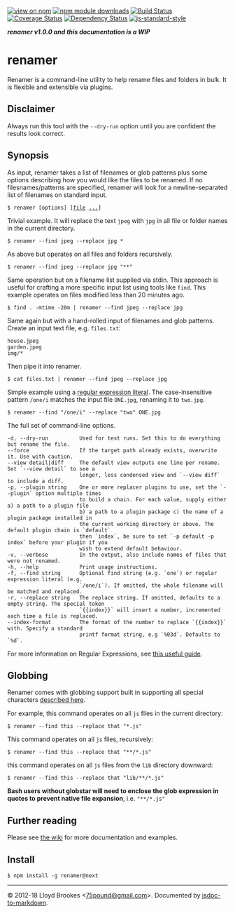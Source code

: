 [![view on npm](http://img.shields.io/npm/v/renamer/next.svg)](https://www.npmjs.org/package/renamer)
[![npm module downloads](http://img.shields.io/npm/dt/renamer.svg)](https://www.npmjs.org/package/renamer)
[![Build Status](https://travis-ci.org/75lb/renamer.svg?branch=next)](https://travis-ci.org/75lb/renamer?branch=next)
[![Coverage Status](https://coveralls.io/repos/github/75lb/renamer/badge.svg?branch=next)](https://coveralls.io/github/75lb/renamer?branch=next)
[![Dependency Status](https://david-dm.org/75lb/renamer.svg)](https://david-dm.org/75lb/renamer)
[![js-standard-style](https://img.shields.io/badge/code%20style-standard-brightgreen.svg)](https://github.com/feross/standard)

***renamer v1.0.0 and this documentation is a WIP***

# renamer
Renamer is a command-line utility to help rename files and folders in bulk. It is flexible and extensible via plugins.

## Disclaimer

Always run this tool with the `--dry-run` option until you are confident the results look correct.

## Synopsis

As input, renamer takes a list of filenames or glob patterns plus some options describing how you would like the files to be renamed. If no filesnames/patterns are specified, renamer will look for a newline-separated list of filenames on standard input.

<pre><code>$ renamer [options] [<u>file</u> <u>...</u>]
</pre></code>

Trivial example. It will replace the text `jpeg` with `jpg` in all file or folder names in the current directory.

```
$ renamer --find jpeg --replace jpg *
```

As above but operates on all files and folders recursively.

```
$ renamer --find jpeg --replace jpg "**"
```

Same operation but on a filename list supplied via stdin. This approach is useful for crafting a more specific input list using tools like `find`. This example operates on files modified less than 20 minutes ago.

```
$ find . -mtime -20m | renamer --find jpeg --replace jpg
```

Same again but with a hand-rolled input of filenames and glob patterns. Create an input text file, e.g. `files.txt`:

```
house.jpeg
garden.jpeg
img/*
```

Then pipe it into renamer.

```
$ cat files.txt | renamer --find jpeg --replace jpg
```

Simple example using a [regular expression literal](https://developer.mozilla.org/en-US/docs/Web/JavaScript/Guide/Regular_Expressions). The case-insensitive pattern `/one/i` matches the input file `ONE.jpg`, renaming it to `two.jpg`.

```
$ renamer --find "/one/i" --replace "two" ONE.jpg
```

The full set of command-line options.

```
-d, --dry-run          Used for test runs. Set this to do everything but rename the file.
--force                If the target path already exists, overwrite it. Use with caution.
--view detail|diff     The default view outputs one line per rename. Set `--view detail` to see a
                       longer, less condensed view and `--view diff` to include a diff.
-p, --plugin string    One or more replacer plugins to use, set the `--plugin` option multiple times
                       to build a chain. For each value, supply either a) a path to a plugin file
                       b) a path to a plugin package c) the name of a plugin package installed in
                       the current working directory or above. The default plugin chain is `default`
                       then `index`, be sure to set `-p default -p index` before your plugin if you
                       wish to extend default behaviour.
-v, --verbose          In the output, also include names of files that were not renamed.
-h, --help             Print usage instructions.
-f, --find string      Optional find string (e.g. `one`) or regular expression literal (e.g.
                       `/one/i`). If omitted, the whole filename will be matched and replaced.
-r, --replace string   The replace string. If omitted, defaults to a empty string. The special token
                       `{{index}}` will insert a number, incremented each time a file is replaced.
--index-format         The format of the number to replace `{{index}}` with. Specify a standard
                       printf format string, e.g `%03d`. Defaults to `%d`.
```

For more information on Regular Expressions, see [this useful guide](https://developer.mozilla.org/en/docs/Web/JavaScript/Guide/Regular_Expressions).

## Globbing

Renamer comes with globbing support built in supporting all special characters [described here](https://github.com/isaacs/node-glob#glob-primer).

For example, this command operates on all `js` files in the current directory:

```
$ renamer --find this --replace that "*.js"
```

This command operates on all `js` files, recursively:

```
$ renamer --find this --replace that "**/*.js"
```

this command operates on all `js` files from the `lib` directory downward:

```
$ renamer --find this --replace that "lib/**/*.js"
```

**Bash users without globstar will need to enclose the glob expression in quotes to prevent native file expansion**, i.e. `"**/*.js"`

## Further reading

Please see [the wiki](https://github.com/75lb/renamer/wiki) for more documentation and examples.

## Install

```
$ npm install -g renamer@next
```

* * *

&copy; 2012-18 Lloyd Brookes \<75pound@gmail.com\>. Documented by [jsdoc-to-markdown](https://github.com/75lb/jsdoc-to-markdown).
